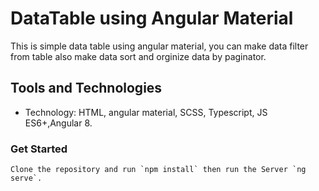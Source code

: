 # DataTable using Angular Material
This is simple data table using angular material, you can make data filter from table also make data sort and orginize data by paginator.



## Tools and Technologies

- Technology: HTML, angular material, SCSS, Typescript, JS ES6+,Angular 8.

### Get Started
```
Clone the repository and run `npm install` then run the Server `ng serve`.
